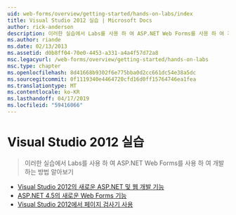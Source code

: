 ```yaml
---
uid: web-forms/overview/getting-started/hands-on-labs/index
title: Visual Studio 2012 실습 | Microsoft Docs
author: rick-anderson
description: 이러한 실습에서 Labs를 사용 하 여 ASP.NET Web Forms를 사용 하 여 개발 하는 방법 알아보기
ms.author: riande
ms.date: 02/13/2013
ms.assetid: d0b8ff04-70e0-4453-a331-a4a4f57d72a8
msc.legacyurl: /web-forms/overview/getting-started/hands-on-labs
msc.type: chapter
ms.openlocfilehash: 8d41668b9302f6e775bba0d2cc661dc54e38a5dc
ms.sourcegitcommit: 0f1119340e4464720cfd16d0ff15764746ea1fea
ms.translationtype: MT
ms.contentlocale: ko-KR
ms.lasthandoff: 04/17/2019
ms.locfileid: "59416066"
---
```

# <a name="visual-studio-2012-hands-on-labs"></a>Visual Studio 2012 실습

> 이러한 실습에서 Labs를 사용 하 여 ASP.NET Web Forms를 사용 하 여 개발 하는 방법 알아보기


- [Visual Studio 2012의 새로운 ASP.NET 및 웹 개발 기능](whats-new-in-aspnet-and-web-development-in-visual-studio-2012.md)
- [ASP.NET 4.5의 새로운 Web Forms 기능](whats-new-in-web-forms-in-aspnet-45.md)
- [Visual Studio 2012에서 페이지 검사기 사용](using-page-inspector-in-visual-studio-2012.md)
